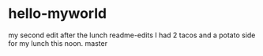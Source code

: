 # hello-myworld
my second edit after the lunch
readme-edits
I had 2 tacos and a potato side for my lunch this noon.
master
